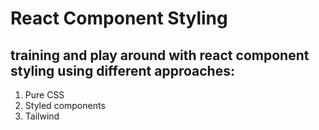 # React Component Styling

## training and play around with react component styling using different approaches:
1. Pure CSS
2. Styled components
3. Tailwind

